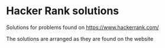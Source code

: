 # Hacker Rank solutions

Solutions for problems found on https://www.hackerrank.com/

The solutions are arranged as they are found on the website
